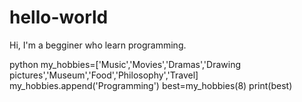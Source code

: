 # hello-world

Hi, I'm a begginer who learn programming.

python
my_hobbies=['Music','Movies','Dramas','Drawing pictures','Museum','Food','Philosophy','Travel]
my_hobbies.append('Programming')
best=my_hobbies(8)
print(best)
